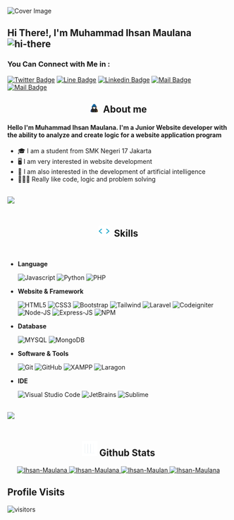 ![Cover Image](./assets/ihsan-github-cover.svg)

## Hi There!, I'm Muhammad Ihsan Maulana <img src="https://user-images.githubusercontent.com/1303154/88677602-1635ba80-d120-11ea-84d8-d263ba5fc3c0.gif" width="28px" alt="hi-there">

### You Can Connect with Me in :

[![Twitter Badge](https://img.shields.io/badge/-@IsanMlnn_-1ca0f1?style=flat&labelColor=1ca0f1&logo=twitter&logoColor=white&link=https://twitter.com/Ipenywis)](https://twitter.com/IsanMlnn_) [![Line Badge](https://img.shields.io/badge/-Ihsan_Maulana-00B900?style=flat&labelColor=00B900&logo=line&logoColor=white)](https://line.me/ti/p/phQF602PHw) [![Linkedin Badge](https://img.shields.io/badge/-Muhammad_Ihsan-0e76a8?style=flat&labelColor=0e76a8&logo=linkedin&logoColor=white)](https://www.linkedin.com/in/muhammad-ihsan-maulana/) [![Mail Badge](https://img.shields.io/badge/-@i.sanmaulana23_-e84393?style=flat&labelColor=e84393&logo=instagram&logoColor=white)](https://instagram.com/i.sanmaulana23_) [![Mail Badge](https://img.shields.io/badge/-muhammadihsan-c0392b?style=flat&labelColor=c0392b&logo=gmail&logoColor=white)](mailto:muhammadihsanm05@gmail.com)

<h2 align="center"><img src="assets/about_me.gif" width="20px">&nbsp;&nbsp;<b>About me</b></h2>

#### Hello I'm Muhammad Ihsan Maulana. I'm a Junior Website developer with the ability to analyze and create logic for a website application program
- 🎓 I am a student from SMK Negeri 17 Jakarta
- 🖥️ I am very interested in website development
- 🤖 I am also interested in the development of artificial intelligence
- 👨🏻‍💻 Really like code, logic and problem solving 

<br><img src="https://user-images.githubusercontent.com/73097560/115834477-dbab4500-a447-11eb-908a-139a6edaec5c.gif"><br><br>

<h2 align="center"><img src="assets/skills.gif" width="25px">&nbsp;&nbsp;<b>Skills</b></h2>

<br>

- **Language**

   ![Javascript](https://img.shields.io/badge/JavaScript-323330?style=for-the-badge&logo=javascript&logoColor=F7DF1E)
   ![Python](https://img.shields.io/badge/Python-FFD43B?style=for-the-badge&logo=python&logoColor=blue)
   ![PHP](https://img.shields.io/badge/PHP-777BB4?style=for-the-badge&logo=php&logoColor=white)

- **Website & Framework**

   ![HTML5](https://img.shields.io/badge/HTML5-E34F26?style=for-the-badge&logo=html5&logoColor=white)
   ![CSS3](https://img.shields.io/badge/CSS3-1572B6?style=for-the-badge&logo=css3&logoColor=white)
   ![Bootstrap](https://img.shields.io/badge/Bootstrap-563D7C?style=for-the-badge&logo=bootstrap&logoColor=white)
   ![Tailwind](https://img.shields.io/badge/Tailwind-06B6D4?style=for-the-badge&logo=tailwind-css&logoColor=white)
   ![Laravel](https://img.shields.io/badge/Laravel-FF2D20?style=for-the-badge&logo=laravel&logoColor=white)
   ![Codeigniter](https://img.shields.io/badge/Codeigniter-EF4223?style=for-the-badge&logo=codeigniter&logoColor=white)
   ![Node-JS](https://img.shields.io/badge/NodeJS-339933?style=for-the-badge&logo=nodedotjs&logoColor=white)
   ![Express-JS](https://img.shields.io/badge/ExpressJS-000000?style=for-the-badge&logo=express&logoColor=white)
   ![NPM](https://img.shields.io/badge/NPM-CB3837?style=for-the-badge&logo=npm&logoColor=white)

- **Database**

   ![MYSQL](https://img.shields.io/badge/MYSQL-4479A1?style=for-the-badge&logo=mysql&logoColor=white)
   ![MongoDB](https://img.shields.io/badge/MongoDB-2e2d2b?style=for-the-badge&logo=mongodb&logoColor=green)

- **Software & Tools**

   ![Git](https://img.shields.io/badge/git-F6F6F6.svg?style=for-the-badge&logo=git&logoColor=orange)
   ![GitHub](https://img.shields.io/badge/GitHub-020202.svg?style=for-the-badge&logo=github&logoColor=white)
   ![XAMPP](https://img.shields.io/badge/XAMPP-FB7A24.svg?style=for-the-badge&logo=xampp&logoColor=white)
   ![Laragon](https://img.shields.io/badge/Laragon-0E83CD.svg?style=for-the-badge&logo=laragon&logoColor=white)

- **IDE**

   ![Visual Studio Code](https://img.shields.io/badge/Visual%20Studio%20Code-0078D7.svg?style=for-the-badge&logo=visual-studio-code&logoColor=white)
   ![JetBrains](https://img.shields.io/badge/JetBrains-FFA500.svg?style=for-the-badge&logo=jetbrains&logoColor=white)
   ![Sublime](https://img.shields.io/badge/Sublime-202124.svg?style=for-the-badge&logo=sublime-text&logoColor=orange)


<br><img src="https://user-images.githubusercontent.com/73097560/115834477-dbab4500-a447-11eb-908a-139a6edaec5c.gif"><br><br>

<h2 align="center"><img src="assets/stats.gif" width="35px"/><b> Github Stats </b></h2>

<div align="center">
   <a href="https://github.com/M-IhsanMaulana/">
     <img src="https://github-readme-stats.vercel.app/api?username=M-IhsanMaulana&&include_all_commits=true&count_private=true&show_icons=true&theme=tokyonight&hide_border=true" width="450" alt="Ihsan-Maulana"/>
     <img src="https://github-readme-streak-stats.herokuapp.com/?user=M-IhsanMaulana&theme=tokyonight&hide_border=true&date_format=j%20M[%20Y]" width="450" alt="Ihsan-Maulana"/>
     <img src="https://github-readme-stats.vercel.app/api/top-langs/?username=M-IhsanMaulana&layout=compact&theme=tokyonight" width="450"  alt="Ihsan-Maulan"/>
     <img src="https://github-profile-trophy.vercel.app/?username=M-IhsanMaulana&title=MultipleLang,Stars,Followers,Issues,Commits,Puller&row=2&column=3&layout=compact&theme=tokyonight&no-frame=true&no-bg=true" width="450" alt="Ihsan-Maulana"/>
   </a>
</div>

## Profile Visits

![visitors](https://visitor-badge.glitch.me/badge?page_id=M-IhsanMaulana.M-IhsanMaulana)
